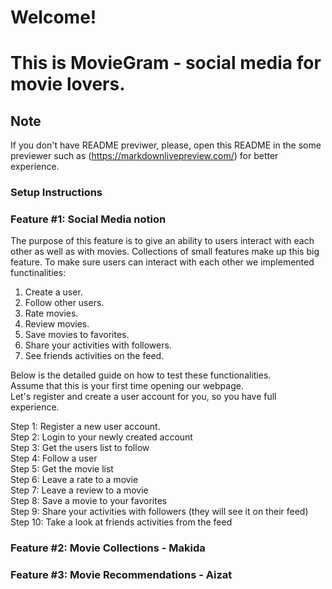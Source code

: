 # Welcome!
# This is MovieGram - social media for movie lovers. 

## Note
If you don't have README previwer, please, open this README in the some previewer such as (https://markdownlivepreview.com/) for better experience.  

### Setup Instructions   
### Feature #1: Social Media notion
The purpose of this feature is to give an ability to users interact with each other as well as with movies. Collections of small features make up this big feature. To make sure users can interact with each other we implemented functinalities:  
1. Create a user. 
2. Follow other users. 
3. Rate movies. 
4. Review movies. 
5. Save movies to favorites.  
6. Share your activities with followers. 
7. See friends activities on the feed.  

Below is the detailed guide on how to test these functionalities.  
Assume that this is your first time opening our webpage.  
Let's register and create a user account for you, so you have full experience.  

Step 1: Register a new user account.  
Step 2: Login to your newly created account  
Step 3: Get the users list to follow  
Step 4: Follow a user  
Step 5: Get the movie list  
Step 6: Leave a rate to a movie  
Step 7: Leave a review to a movie  
Step 8: Save a movie to your favorites  
Step 9: Share your activities with followers (they will see it on their feed)  
Step 10: Take a look at friends activities from the feed  


### Feature #2: Movie Collections - Makida
### Feature #3: Movie Recommendations - Aizat
